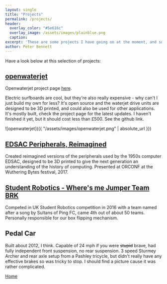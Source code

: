 ```yaml
---
layout: single
title: "Projects"
permalink: /projects/
header:
  overlay_color: "#5e616c"
  overlay_image: /assets/images/plainblue.png
  caption:
excerpt: 'These are some projects I have going on at the moment, and some which I have done in the past'
author: Peter Bennett
---
```


Have a look below at this selection of projects:

## [openwaterjet](https://github.com/largeostrich/openwaterjet)

Openwaterjet project page [here](./openwaterjet).

Electric surfboards are cool, but they're also really expensive - why can't I just build my own for less? It's open source and the waterjet drive units are designed to be 3D printed, and could also be used for other applications. It's mostly built, check the project page for the latest updates. I haven't finished it yet, but it should cost less than £500. See the github link.

![openwaterjet]({{ "/assets/images/openwaterjet.png" | absolute_url }})

## [EDSAC Peripherals, Reimagined](https://github.com/embecosm/edsac-peripherals)

Created reimagined versions of the peripherals used by the 1950s computer EDSAC, designed to be 3D printed to give the next generation an understanding of the history of computing. Presented at ORCONF at the Wuthering Bytes festival, 2017.

## [Student Robotics - Where's me Jumper Team BRK](https://twitter.com/wherejumper)

Competed in UK Student Robotics competition in 2016 with a team named after a song by Sultans of Ping FC, came 4th out of about 50 teams. Personally responsible for our box flipping mechanism.

## Pedal Car

Built about 2012, I think. Capable of 24 mph if you were ~~stupid~~ brave, had fully independent front suspension, no rear suspension. 3 speed Sturmey Archer and rear axle setup from a Pashley tricycle, but didn't really have any effective brakes so was tricky to stop. I should find a picture cause it was rather complicated.

[Home](./)

